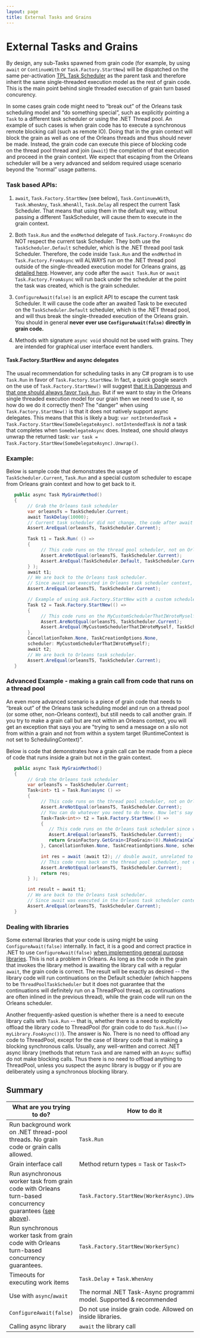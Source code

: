 ```yaml
---
layout: page
title: External Tasks and Grains
---
```


# External Tasks and Grains

By design, any sub-Tasks spawned from grain code (for example, by using `await` or `ContinueWith` or `Task.Factory.StartNew`) will be dispatched on the same per-activation [TPL Task Scheduler](https://msdn.microsoft.com/en-us/library/dd997402(v=vs.110).aspx) as the parent task and therefore inherit the same single-threaded execution model as the rest of grain code. This is the main point behind single threaded execution of grain turn based concurency.

In some cases grain code might need to “break out” of the Orleans task scheduling model and “do something special”, such as explicitly pointing a `Task` to a different task scheduler or using the .NET Thread pool. An example of such cases is when grain code has to execute a synchronous remote blocking call (such as remote IO). Doing that in the grain context will block the grain as well as one of the Orleans threads and thus should never be made. Instead, the grain code can execute this piece of blocking code on the thread pool thread and join (`await`) the completion of that execution and proceed in the grain context. We expect that escaping from the Orleans scheduler will be a very advanced and seldom required usage scenario beyond the “normal” usage patterns.

### Task based APIs:

1) `await`, `Task.Factory.StartNew` (see below), `Task.ContinuewWith`, `Task.WhenAny`, `Task.WhenAll`, `Task.Delay` all respect the current Task Scheduler. That means that using them in the default way, without passing a different TaskScheduler, will cause them to execute in the grain context.

2) Both `Task.Run` and the `endMethod` delegate of `Task.Factory.FromAsync` do NOT respect the current task Scheduler. They both use the `TaskScheduler.Default` scheduler, which is the .NET thread pool task Scheduler. Therefore, the code inside `Task.Run` and the `endMethod` in `Task.Factory.FromAsync` will ALWAYS run on the .NET thread pool outside of the single-threaded execution model for Orleans grains, [as detailed here](http://blogs.msdn.com/b/pfxteam/archive/2011/10/24/10229468.aspx). However, any code after the `await Task.Run` or `await Task.Factory.FromAsync` will run back under the scheduler at the point the task was created, which is the grain scheduler.

3) `ConfigureAwait(false)` is an explicit API to escape the current task Scheduler. It will cause the code after an awaited Task to be executed on the `TaskScheduler.Default` scheduler, which is the .NET thread pool, and will thus break the single-threaded execution of the Orleans grain. You should in general **never ever use `ConfigureAwait(false)` directly in grain code.**

4) Methods with signature `async void` should not be used with grains. They are intended for graphical user interface event handlers.

#### Task.Factory.StartNew and async delegates
The usual recommendation for scheduling tasks in any C# program is to use `Task.Run` in favor of `Task.Factory.StartNew`.
In fact, a quick google search on the use of `Task.Factory.StartNew()` will suggest [that it is Dangerous](https://blog.stephencleary.com/2013/08/startnew-is-dangerous.html) and [that one should always favor `Task.Run`](https://devblogs.microsoft.com/pfxteam/task-run-vs-task-factory-startnew/). But if we want to stay in the Orleans single threaded execution model for our grain then we need to use it, so how do we do it correctly then?
The "danger" when using `Task.Factory.StartNew()` is that it does not natively support async delegates.
This means that this is likely a bug: `var notIntendedTask = Task.Factory.StartNew(SomeDelegateAsync)`.
`notIntendedTask` is _not_ a task that completes when `SomeDelegateAsync` does.
Instead, one should _always_ unwrap the returned task: `var task = Task.Factory.StartNew(SomeDelegateAsync).Unwrap()`.

### Example:

Below is sample code that demonstrates the usage of `TaskScheduler.Current`, `Task.Run` and a special custom scheduler to escape from Orleans grain context and how to get back to it.

``` csharp
   public async Task MyGrainMethod()
   {
        // Grab the Orleans task scheduler
        var orleansTs = TaskScheduler.Current;
        await TaskDelay(10000);
        // Current task scheduler did not change, the code after await is still running in the same task scheduler.
        Assert.AreEqual(orleansTs, TaskScheduler.Current);

        Task t1 = Task.Run( () =>
        {
             // This code runs on the thread pool scheduler, not on Orleans task scheduler
             Assert.AreNotEqual(orleansTS, TaskScheduler.Current);
             Assert.AreEqual(TaskScheduler.Default, TaskScheduler.Current);
        } );
        await t1;
        // We are back to the Orleans task scheduler. 
        // Since await was executed in Orleans task scheduler context, we are now back to that context.
        Assert.AreEqual(orleansTS, TaskScheduler.Current);

        // Example of using ask.Factory.StartNew with a custom scheduler to escape from the Orleans scheduler
        Task t2 = Task.Factory.StartNew(() =>
        {
             // This code runs on the MyCustomSchedulerThatIWroteMyself scheduler, not on the Orleans task scheduler
             Assert.AreNotEqual(orleansTS, TaskScheduler.Current);
             Assert.AreEqual(MyCustomSchedulerThatIWroteMyself, TaskScheduler.Current);
        },
        CancellationToken.None, TaskCreationOptions.None,
        scheduler: MyCustomSchedulerThatIWroteMyself);
        await t2;
        // We are back to Orleans task scheduler.
        Assert.AreEqual(orleansTS, TaskScheduler.Current);
   }
```

### Advanced Example - making a grain call from code that runs on a thread pool

An even more advanced scenario is a piece of grain code that needs to “break out” of the Orleans task scheduling model and run on a thread pool (or some other, non-Orleans context), but still needs to call another grain. If you try to make a grain call but are not within an Orleans context, you will get an exception that says you are "trying to send a message on a silo not from within a grain and not from within a system target (RuntimeContext is not set to SchedulingContext)".

Below is code that demonstrates how a grain call can be made from a piece of code that runs inside a grain but not in the grain context.

``` csharp
   public async Task MyGrainMethod()
   {
        // Grab the Orleans task scheduler
        var orleansTs = TaskScheduler.Current;
        Task<int> t1 = Task.Run(async () =>
        {
             // This code runs on the thread pool scheduler, not on Orleans task scheduler
             Assert.AreNotEqual(orleansTS, TaskScheduler.Current);
             // You can do whatever you need to do here. Now let's say you need to make a grain call.
             Task<Task<int>> t2 = Task.Factory.StartNew(() =>
             {
                // This code runs on the Orleans task scheduler since we specified the scheduler: orleansTs.
                Assert.AreEqual(orleansTS, TaskScheduler.Current);
                return GrainFactory.GetGrain<IFooGrain>(0).MakeGrainCall();
             }, CancellationToken.None, TaskCreationOptions.None, scheduler: orleansTs);

             int res = await (await t2); // double await, unrelated to Orleans, just part of TPL APIs.
             // This code runs back on the thread pool scheduler, not on the Orleans task scheduler
             Assert.AreNotEqual(orleansTS, TaskScheduler.Current);
             return res;
        } );

        int result = await t1;
        // We are back to the Orleans task scheduler.
        // Since await was executed in the Orleans task scheduler context, we are now back to that context.
        Assert.AreEqual(orleansTS, TaskScheduler.Current);
   }
```
### Dealing with libraries

Some external libraries that your code is using might be using `ConfigureAwait(false)` internally. In fact, it is a good and correct practice in .NET to use `ConfigureAwait(false)` [when implementing general purpose libraries](https://msdn.microsoft.com/en-us/magazine/jj991977.aspx). This is not a problem in Orleans. As long as the code in the grain that invokes the library method is awaiting the library call with a regular `await`, the grain code is correct. The result will be exactly as desired -- the library code will run continuations on the Default scheduler (which happens to be `ThreadPoolTaskScheduler` but it does not guarantee that the continuations will definitely run on a ThreadPool thread, as continuations are often inlined in the previous thread), while the grain code will run on the Orleans scheduler.

Another frequently-asked question is whether there is a need to execute library calls with `Task.Run` -- that is, whether there is a need to explicitly offload the library code to ThreadPool (for grain code to do `Task.Run(()=> myLibrary.FooAsync())`). The answer is No. There is no need to offload any code to ThreadPool, except for the case of library code that is making a blocking synchronous calls. Usually, any well-written and correct .NET async library (methods that return `Task` and are named with an `Async` suffix) do not make blocking calls. Thus there is no need to offload anything to ThreadPool, unless you suspect the async library is buggy or if you are deliberately using a synchronous blocking library.

## Summary

What are you trying to do?   | How to do it
------------- | -------------
Run background work on .NET thread-pool threads. No grain code or grain calls allowed.  |  `Task.Run`
Grain interface call | Method return types = `Task` or `Task<T>`
Run asynchronous worker task from grain code with Orleans turn-based concurrency guarantees ([see above](#taskfactorystartnew-and-async-delegates)). | `Task.Factory.StartNew(WorkerAsync).Unwrap()`
Run synchronous worker task from grain code with Orleans turn-based concurrency guarantees. | `Task.Factory.StartNew(WorkerSync)`
Timeouts for executing work items  | `Task.Delay` + `Task.WhenAny`
Use with `async`/`await` | The normal .NET Task-Async programming model. Supported & recommended  
`ConfigureAwait(false)` | Do not use inside grain code. Allowed only inside libraries.
Calling async library  |  `await` the library call
